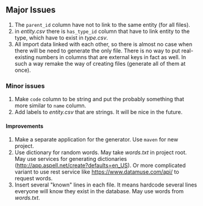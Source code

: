 ## Major Issues  
1. The `parent_id` column have not to link to the same entity (for all files).
2. in *entity.csv* there is `has_type_id` column that have to link entity to the
   type, which have to exist in *type.csv*.
3. All import data linked with each other, so there is almost no case when there
   will be need to generate the only file. There is no way to put real-existing
   numbers in columns that are external keys in fact as well. In such a way remake
   the way of creating files (generate all of them at once).


### Minor issues
1. Make `code` column to be string and put the probably something that more
   similar to `name` column.
2. Add labels to *entity.csv* that are strings. It will be nice in the future.


#### Improvements
1. Make a separate application for the generator. Use `maven` for new project.
2. Use dictionary for random words. May take *words.txt* in project root. May use
   services for generating dictionaries (http://app.aspell.net/create?defaults=en_US).
   Or more complicated variant to use rest service like https://www.datamuse.com/api/
   to request words.
3. Insert several "known" lines in each file. It means hardcode several lines everyone
   will know they exist in the database. May use words from *words.txt*.